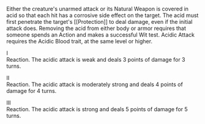 Either the creature's unarmed attack or its Natural Weapon is covered in acid so that each hit has a corrosive side effect on the target. The acid must first penetrate the target's [[Protection]] to deal damage, even if the initial attack does. Removing the acid from either body or armor requires that someone spends an Action and makes a successful Wit test. Acidic Attack requires the Acidic Blood trait, at the same level or higher.

I<br>Reaction. The acidic attack is weak and deals 3 points of damage for 3 turns.

II<br>Reaction. The acidic attack is moderately strong and deals 4 points of damage for 4 turns.

III<br>Reaction. The acidic attack is strong and deals 5 points of damage for 5 turns.